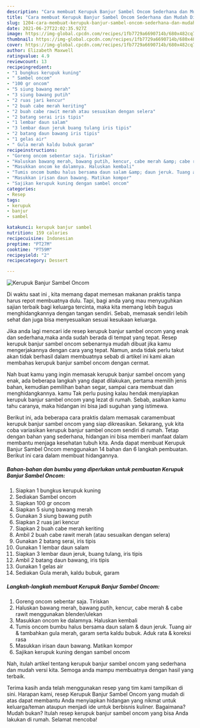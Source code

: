 ```yaml
---
description: "Cara membuat Kerupuk Banjur Sambel Oncom Sederhana dan Mudah Dibuat"
title: "Cara membuat Kerupuk Banjur Sambel Oncom Sederhana dan Mudah Dibuat"
slug: 1204-cara-membuat-kerupuk-banjur-sambel-oncom-sederhana-dan-mudah-dibuat
date: 2021-06-27T22:02:35.927Z
image: https://img-global.cpcdn.com/recipes/1fb7729a6690714b/680x482cq70/kerupuk-banjur-sambel-oncom-foto-resep-utama.jpg
thumbnail: https://img-global.cpcdn.com/recipes/1fb7729a6690714b/680x482cq70/kerupuk-banjur-sambel-oncom-foto-resep-utama.jpg
cover: https://img-global.cpcdn.com/recipes/1fb7729a6690714b/680x482cq70/kerupuk-banjur-sambel-oncom-foto-resep-utama.jpg
author: Elizabeth Maxwell
ratingvalue: 4.9
reviewcount: 13
recipeingredient:
- "1 bungkus kerupuk kuning"
- " Sambel oncom"
- "100 gr oncom"
- "5 siung bawang merah"
- "3 siung bawang putih"
- "2 ruas jari kencur"
- "2 buah cabe merah keriting"
- "2 buah cabe rawit merah atau sesuaikan dengan selera"
- "2 batang serai iris tipis"
- "1 lembar daun salam"
- "3 lembar daun jeruk buang tulang iris tipis"
- "2 batang daun bawang iris tipis"
- "1 gelas air"
- " Gula merah kaldu bubuk garam"
recipeinstructions:
- "Goreng oncom sebentar saja. Tiriskan"
- "Haluskan bawang merah, bawang putih, kencur, cabe merah &amp; cabe rawit menggunakan blender/ulekan"
- "Masukkan oncom ke dalamnya. Haluskan kembali"
- "Tumis oncom bumbu halus bersama daun salam &amp; daun jeruk. Tuang air &amp; tambahkan gula merah, garam serta kaldu bubuk. Aduk rata &amp; koreksi rasa"
- "Masukkan irisan daun bawang. Matikan kompor"
- "Sajikan kerupuk kuning dengan sambel oncom"
categories:
- Resep
tags:
- kerupuk
- banjur
- sambel

katakunci: kerupuk banjur sambel 
nutrition: 159 calories
recipecuisine: Indonesian
preptime: "PT27M"
cooktime: "PT59M"
recipeyield: "2"
recipecategory: Dessert

---
```



![Kerupuk Banjur Sambel Oncom](https://img-global.cpcdn.com/recipes/1fb7729a6690714b/680x482cq70/kerupuk-banjur-sambel-oncom-foto-resep-utama.jpg)

Di waktu  saat ini , kita memang dapat memesan makanan praktis tanpa harus repot membuatnya dulu. Tapi, bagi anda yang mau menyuguhkan sajian terbaik bagi keluarga tercinta, maka kita memang lebih bagus menghidangkannya dengan tangan sendiri. Sebab, memasak sendiri lebih sehat dan juga bisa menyesuaikan sesuai kesukaan keluarga.

Jika anda lagi mencari ide resep kerupuk banjur sambel oncom yang enak dan sederhana,maka anda sudah berada di tempat yang tepat. Resep kerupuk banjur sambel oncom  sebenarnya mudah dibuat jika kamu mengerjakannya dengan cara yang tepat. Namun, anda tidak perlu takut akan tidak berhasil dalam membuatnya 
sebab di artikel ini kami akan membahas kerupuk banjur sambel oncom dengan cermat.  



Nah buat kamu yang ingin memasak kerupuk banjur sambel oncom yang enak, ada beberapa langkah yang dapat dilakukan, pertama memilih jenis bahan, kemudian pemilihan bahan segar, sampai cara membuat dan menghidangkannya. kamu Tak perlu pusing kalau hendak menyiapkan kerupuk banjur sambel oncom yang lezat di rumah. Sebab, asalkan kamu  tahu caranya, maka hidangan ini bisa jadi suguhan yang istimewa.

Berikut ini, ada beberapa cara praktis  dalam memasak caramembuat kerupuk banjur sambel oncom yang siap dikreasikan. Sekarang, yuk kita coba variasikan kerupuk banjur sambel oncom sendiri di rumah. Tetap dengan bahan yang sederhana, hidangan ini bisa memberi manfaat dalam membantu menjaga kesehatan tubuh kita. Anda dapat membuat Kerupuk Banjur Sambel Oncom menggunakan 14 bahan dan 6 langkah pembuatan. Berikut ini cara dalam membuat hidangannya.

<!--inarticleads1-->

##### Bahan-bahan dan bumbu yang diperlukan untuk pembuatan Kerupuk Banjur Sambel Oncom:

1. Siapkan 1 bungkus kerupuk kuning
1. Sediakan  Sambel oncom
1. Siapkan 100 gr oncom
1. Siapkan 5 siung bawang merah
1. Gunakan 3 siung bawang putih
1. Siapkan 2 ruas jari kencur
1. Siapkan 2 buah cabe merah keriting
1. Ambil 2 buah cabe rawit merah (atau sesuaikan dengan selera)
1. Gunakan 2 batang serai, iris tipis
1. Gunakan 1 lembar daun salam
1. Siapkan 3 lembar daun jeruk, buang tulang, iris tipis
1. Ambil 2 batang daun bawang, iris tipis
1. Gunakan 1 gelas air
1. Sediakan  Gula merah, kaldu bubuk, garam




<!--inarticleads2-->

##### Langkah-langkah membuat Kerupuk Banjur Sambel Oncom:

1. Goreng oncom sebentar saja. Tiriskan
1. Haluskan bawang merah, bawang putih, kencur, cabe merah &amp; cabe rawit menggunakan blender/ulekan
1. Masukkan oncom ke dalamnya. Haluskan kembali
1. Tumis oncom bumbu halus bersama daun salam &amp; daun jeruk. Tuang air &amp; tambahkan gula merah, garam serta kaldu bubuk. Aduk rata &amp; koreksi rasa
1. Masukkan irisan daun bawang. Matikan kompor
1. Sajikan kerupuk kuning dengan sambel oncom




Nah, itulah artikel tentang  kerupuk banjur sambel oncom  yang sederhana dan mudah versi kita. Semoga anda mampu membuatnya dengan hasil yang terbaik. 

Terima kasih anda telah menggunakan resep yang tim kami tampilkan di sini. Harapan kami, resep  Kerupuk Banjur Sambel Oncom yang mudah di atas dapat membantu Anda menyiapkan hidangan yang nikmat untuk keluarga/teman ataupun menjadi ide untuk berbisnis kuliner. Bagaimana? Mudah bukan? Itulah resep kerupuk banjur sambel oncom yang bisa Anda lakukan di rumah. Selamat mencoba!

